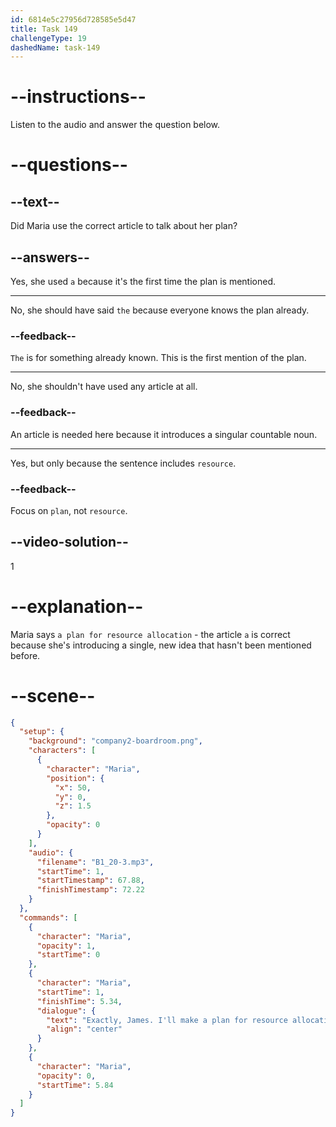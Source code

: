 ```yaml
---
id: 6814e5c27956d728585e5d47
title: Task 149
challengeType: 19
dashedName: task-149
---
```


<!-- (Audio) Maria: Exactly, James. I'll make a plan for resource allocation and share it with you tomorrow. -->

# --instructions--

Listen to the audio and answer the question below.

# --questions--

## --text--

Did Maria use the correct article to talk about her plan?

## --answers--

Yes, she used `a` because it's the first time the plan is mentioned.

---

No, she should have said `the` because everyone knows the plan already.

### --feedback--

`The` is for something already known. This is the first mention of the plan.

---

No, she shouldn't have used any article at all.

### --feedback--

An article is needed here because it introduces a singular countable noun.

---

Yes, but only because the sentence includes `resource`.

### --feedback--

Focus on `plan`, not `resource`.

## --video-solution--

1

# --explanation--

Maria says `a plan for resource allocation` - the article `a` is correct because she's introducing a single, new idea that hasn't been mentioned before.  

# --scene--

```json
{
  "setup": {
    "background": "company2-boardroom.png",
    "characters": [
      {
        "character": "Maria",
        "position": {
          "x": 50,
          "y": 0,
          "z": 1.5
        },
        "opacity": 0
      }
    ],
    "audio": {
      "filename": "B1_20-3.mp3",
      "startTime": 1,
      "startTimestamp": 67.88,
      "finishTimestamp": 72.22
    }
  },
  "commands": [
    {
      "character": "Maria",
      "opacity": 1,
      "startTime": 0
    },
    {
      "character": "Maria",
      "startTime": 1,
      "finishTime": 5.34,
      "dialogue": {
        "text": "Exactly, James. I'll make a plan for resource allocation and share it with you tomorrow.",
        "align": "center"
      }
    },
    {
      "character": "Maria",
      "opacity": 0,
      "startTime": 5.84
    }
  ]
}
```
